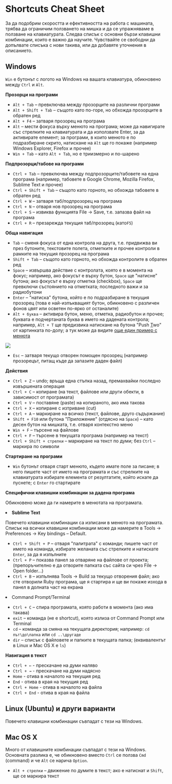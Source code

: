 # Shortcuts Cheat Sheet

За да подобрим скоростта и ефективността на работа с машината, трябва да ограничим ползването на мишка и да се упражняваме в ползване на клавиатурата. Следва списък с основни бързи клавишни комбинации, които е важно да научите. Чувствайте се свободни да допълвате списъка с нови такива, или да добавяте уточнения в описанието.

## Windows

`Win` е бутонът с логото на Windows на вашата клавиатура, обикновено между `Ctrl` и `Alt`.

**Прозорци на програми**

- `Alt + Tab` – превключва между прозорците на различни програми
- `Alt + Shift + Tab` – същото като по-горе, но обхожда прозорците в обратен ред
- `Alt + F4` – затваря прозорец на програма
- `Alt` – мести фокуса върху менюто на програма; може да навигирате със стрелките на клавиатурата и да използвате Enter, за да активирате елемент; за програми, в които менюто е по подразбиране скрито, натискане на `Alt` ще го покаже (например Windows Explorer, Firefox и прочее)
- `Win + Tab` – като `Alt + Tab`, но е триизмерно и по-шарено

**Подпрозорци/табове на програми**

- `Ctrl + Tab` – превключва между подпрозорците/табовете на една програма (например, табовете в Google Chrome, Mozilla Firefox, Sublime Text и прочее)
- `Ctrl + Shift + Tab` – същото като горното, но обхожда табовете в обратен ред
- `Ctrl + W` – затваря таб/подпрозорец на програма
- `Ctrl + N` – отваря нов прозорец на програма
- `Ctrl + S` – извиква функцията File → Save, т.е. запазва файл на програма
- `Ctrl + R` – презарежда текущия таб/прозорец (като`F5`)

**Обща навигация**

- `Tab` – сменя фокуса от една контрола на друга, т.е. придвижва ви през бутоните, текстовите полета, отметките и прочее контроли в рамките на текущия прозорец на програма
- `Shift + Tab` – същото като горното, но обхожда контролите в обратен ред
- `Space` – извършва действие с контролата, която е в момента на фокус; например, ако фокусът е върху бутон, `Space` ще "натисне" бутона; ако фокусът е върху отметка (checkbox), `Space` ще превключи състоянието на отметката; последното важи и за радиобутони
- `Enter` – "натиска" бутона, който е по подразбиране в текущия прозорец (това е най-изпъкващият бутон, обикновено с различен фонов цвят или осветен по-ярко от останалите)
- `Alt + буква` – активира бутон, меню, отметка, радиобутон и прочее; буквата е подчертаната буква в името на дадената контрола; например, `Alt + Т`  ще предизвика натискане на бутона "Push <u>T</u>wo" от картинката по-долу; a тук може да видите [още един пример с менюта](http://upload.wikimedia.org/wikipedia/commons/e/e2/Firefoxshortcuts.png)

![](http://eclipsesource.com/blogs/wp-content/uploads/2013/03/mnemonics.png)

- `Esc` – затваря текущо отворен помощен прозорец (например прозорецът, питащ къде да запазите даден файл)

**Действия**

- `Ctrl + Z` – undo; връща една стъпка назад, премахвайки последно извършената операция
- `Ctrl + C` – копиране (на текст, файлове или други обекти, в зависимост от програмата)
- `Ctrl + V` – поставяне (paste) на копираното, ако има такова
- `Ctrl + X` – копиране с изтриване (cut)
- `Ctrl + A` – маркиране на всичко (текст, файлове, друго съдържание)
- `Shift + F10` или бутона "Приложение" (отдясно на `Space`) – като десен бутон на мишката, т.е. отваря контекстно меню
- `Win + F` – търсене на файлове
- `Ctrl + F` – търсене в текущата програма (например на текст)
- `Ctrl + Shift + стрелки` – маркиране на текст по думи; без `Ctrl` – маркира по символи

**Стартиране на програми**

- `Win` бутонът отваря старт менюто, където имате поле за писане; в него пишете част от името на програмата и със стрелките на клавиатурата избирате елемента от резултатите, който искате да пуснете; с `Enter` го стартирате

**Специфични клавишни комбинации за дадена програма**

Обикновено може да ги намерите в менютата на програмата.
<undefined><li>**Sublime Text**</li></undefined>

Повечето клавишни комбинации са изписани в менюто на програмата. Списък на всички клавишни комбинации може да намерите в Tools → Preferences → Key bindings – Default.

- `Ctrl + Shift + P` – отваря "палитрата" с команди; пишете част от името на команда, избирате желаната със стрелките и натискате `Enter`, за да я изпълните
- `Ctrl + P` – показва панел за отваряне на файлове от проекта; (препоръчително е да отворите папката със сайта си чрез File → Open folder...)
- `Ctrl + B` – изпълнява Tools → Build за текущо отворения файл; ако сте отворили Ruby програма, ще я стартира и ще ви покаже изхода в панел в долната част на екрана

<undefined><li>Command Prompt/Terminal</li></undefined>

- `Ctrl + C` – спира програмата, която работи в момента (ако има такава)
- `exit` – команда (не е shortcut), която излиза от Command Prompt или Terminal
- `cd` – команда за смяна на текущата директория; например: `cd път\до\папка` или `cd ..\другаде`
- `dir` – списък с файловете и папките в текущата папка; (еквивалентът в Linux и Mac OS X е `ls`)

**Навигация в текст**

- `Ctrl + ←` - прескачане на думи наляво
- `Ctrl + →` - прескачане на думи надясно
- `Home` - отива в началото на текущия ред
- `End` - отива в края на текущия ред
- `Ctrl + Home` - отива в началото на файла
- `Ctrl + End` - отива в края на файла

## Linux (Ubuntu) и други варианти

Повечето клавишни комбинации съвпадат с тези на Windows.

## Mac OS X

Много от клавишните комбинации съвпадат с тези на Windows. Основната разлика е, че обикновено вместо `Ctrl` се ползва `Cmd` (command) и че `Alt` се нарича `Option`.

- `Alt + стрелки` – движение по думите в текст; ако е натиснат и `Shift`, ще се маркира текст
